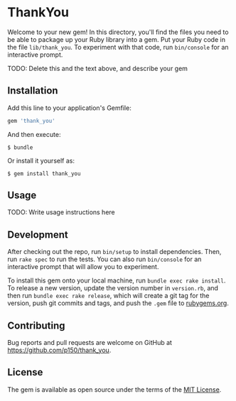 # ThankYou

Welcome to your new gem! In this directory, you'll find the files you need to be able to package up your Ruby library into a gem. Put your Ruby code in the file `lib/thank_you`. To experiment with that code, run `bin/console` for an interactive prompt.

TODO: Delete this and the text above, and describe your gem

## Installation

Add this line to your application's Gemfile:

```ruby
gem 'thank_you'
```

And then execute:

    $ bundle

Or install it yourself as:

    $ gem install thank_you

## Usage

TODO: Write usage instructions here

## Development

After checking out the repo, run `bin/setup` to install dependencies. Then, run `rake spec` to run the tests. You can also run `bin/console` for an interactive prompt that will allow you to experiment.

To install this gem onto your local machine, run `bundle exec rake install`. To release a new version, update the version number in `version.rb`, and then run `bundle exec rake release`, which will create a git tag for the version, push git commits and tags, and push the `.gem` file to [rubygems.org](https://rubygems.org).

## Contributing

Bug reports and pull requests are welcome on GitHub at https://github.com/p150/thank_you.


## License

The gem is available as open source under the terms of the [MIT License](http://opensource.org/licenses/MIT).
